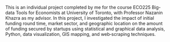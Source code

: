 This is an individual project completed by me for the course ECO225 Big-data Tools for Economists at University of Toronto, with Professor Nazanin Khazra as my advisor. 
In this project, I investigated the impact of initial funding round time, market sector, and geographic location on the amount of funding secured by startups using statistical and graphical data analysis, Python, data visualization, GIS mapping, and web‑scraping techniques.
